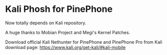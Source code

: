 # Kali Phosh for PinePhone

Now totally depends on Kali repository.

A huge thanks to Mobian Project and Megi's Kernel Patches.

Download official Kali Nethunter for PinePhone and PinePhone Pro from Kali download page: https://www.kali.org/get-kali/#kali-mobile
